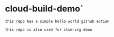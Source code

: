 # cloud-build-demo`

`this repo has a simple hello world github action`

`this repo is also used for itsm-crg demo`
